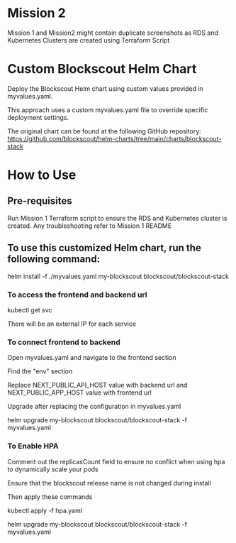 # Mission 2

Mission 1 and Mission2 might contain duplicate screenshots as RDS and Kubernetes Clusters are created using Terraform Script

# Custom Blockscout Helm Chart

Deploy the Blockscout Helm chart using custom values provided in myvalues.yaml.

This approach uses a custom myvalues.yaml file to override specific deployment settings.

The original chart can be found at the following GitHub repository: https://github.com/blockscout/helm-charts/tree/main/charts/blockscout-stack

# How to Use

## Pre-requisites

Run Mission 1 Terraform script to ensure the RDS and Kubernetes cluster is created. Any troubleshooting refer to Mission 1 README

## To use this customized Helm chart, run the following command:

helm install -f ./myvalues.yaml my-blockscout blockscout/blockscout-stack 

### To access the frontend and backend url

kubectl get svc

There will be an external IP for each service

### To connect frontend to backend

Open myvalues.yaml and navigate to the frontend section

Find the "env" section

Replace NEXT_PUBLIC_API_HOST value with backend url and NEXT_PUBLIC_APP_HOST value with frontend url

Upgrade after replacing the configuration in myvalues.yaml

helm upgrade my-blockscout blockscout/blockscout-stack -f myvalues.yaml

### To Enable HPA

Comment out the replicasCount field to ensure no conflict when using hpa to dynamically scale your pods

Ensure that the blockscout release name is not changed during install

Then apply these commands

kubectl apply -f hpa.yaml

helm upgrade my-blockscout blockscout/blockscout-stack -f myvalues.yaml 
